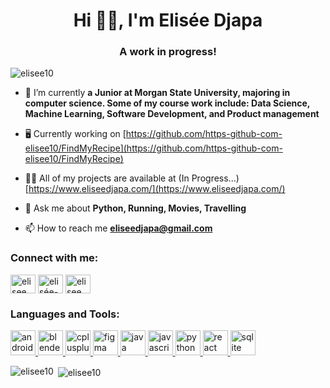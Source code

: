 

<h1 align="center">Hi 🤟🏾, I'm Elisée Djapa</h1>
<h3 align="center">A work in progress!</h3>

<p align="left"> <img src="https://komarev.com/ghpvc/?username=elisee10&label=Profile%20views&color=0e75b6&style=flat" alt="elisee10" /> </p>

- 🌱 I’m currently **a Junior at Morgan State University, majoring in computer science. Some of my course work include: Data Science, Machine Learning, Software Development, and Product management**

- 🖥️ Currently working on [https://github.com/https-github-com-elisee10/FindMyRecipe](https://github.com/https-github-com-elisee10/FindMyRecipe)

- 👨‍💻 All of my projects are available at (In Progress...) [https://www.eliseedjapa.com/](https://www.eliseedjapa.com/)

- 💬 Ask me about **Python, Running, Movies, Travelling**

- 📫 How to reach me **eliseedjapa@gmail.com**

<h3 align="left">Connect with me:</h3>
<p align="left">
<a href="https://twitter.com/elisee_djapa" target="blank"><img align="center" src="https://cdn.jsdelivr.net/npm/simple-icons@3.0.1/icons/twitter.svg" alt="elisee_djapa" height="30" width="40" /></a>
<a href="https://linkedin.com/in/elisée-djapa" target="blank"><img align="center" src="https://cdn.jsdelivr.net/npm/simple-icons@3.0.1/icons/linkedin.svg" alt="elisée-djapa" height="30" width="40" /></a>
<a href="https://instagram.com/elisee_d1" target="blank"><img align="center" src="https://cdn.jsdelivr.net/npm/simple-icons@3.0.1/icons/instagram.svg" alt="elisee_d1" height="30" width="40" /></a>
</p>

<h3 align="left">Languages and Tools:</h3>
<p align="left"> <a href="https://developer.android.com" target="_blank"> <img src="https://devicons.github.io/devicon/devicon.git/icons/android/android-original-wordmark.svg" alt="android" width="40" height="40"/> </a> <a href="https://www.blender.org/" target="_blank"> <img src="https://download.blender.org/branding/community/blender_community_badge_white.svg" alt="blender" width="40" height="40"/> </a> <a href="https://www.w3schools.com/cpp/" target="_blank"> <img src="https://devicons.github.io/devicon/devicon.git/icons/cplusplus/cplusplus-original.svg" alt="cplusplus" width="40" height="40"/> </a> <a href="https://www.figma.com/" target="_blank"> <img src="https://www.vectorlogo.zone/logos/figma/figma-icon.svg" alt="figma" width="40" height="40"/> </a> <a href="https://www.java.com" target="_blank"> <img src="https://devicons.github.io/devicon/devicon.git/icons/java/java-original-wordmark.svg" alt="java" width="40" height="40"/> </a> <a href="https://developer.mozilla.org/en-US/docs/Web/JavaScript" target="_blank"> <img src="https://devicons.github.io/devicon/devicon.git/icons/javascript/javascript-original.svg" alt="javascript" width="40" height="40"/> </a> <a href="https://www.python.org" target="_blank"> <img src="https://devicons.github.io/devicon/devicon.git/icons/python/python-original.svg" alt="python" width="40" height="40"/> </a> <a href="https://reactjs.org/" target="_blank"> <img src="https://devicons.github.io/devicon/devicon.git/icons/react/react-original-wordmark.svg" alt="react" width="40" height="40"/> </a> <a href="https://www.sqlite.org/" target="_blank"> <img src="https://www.vectorlogo.zone/logos/sqlite/sqlite-icon.svg" alt="sqlite" width="40" height="40"/> </a> </p>

<p><img align="left" src="https://github-readme-stats.vercel.app/api/top-langs?username=elisee10&show_icons=true&locale=en&layout=compact" alt="elisee10" /></p>

<p>&nbsp;<img align="center" src="https://github-readme-stats.vercel.app/api?username=elisee10&show_icons=true&locale=en" alt="elisee10" /></p>
